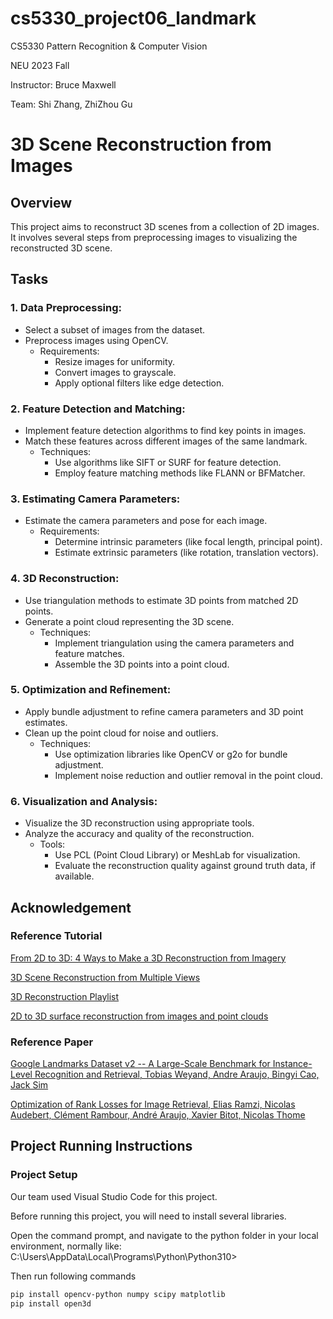 # cs5330_project06_landmark

CS5330 Pattern Recognition & Computer Vision

NEU 2023 Fall

Instructor: Bruce Maxwell

Team: Shi Zhang, ZhiZhou Gu

# 3D Scene Reconstruction from Images

## Overview

This project aims to reconstruct 3D scenes from a collection of 2D images. It involves several steps from preprocessing images to visualizing the reconstructed 3D scene.

## Tasks

### 1. Data Preprocessing:

- Select a subset of images from the dataset.
- Preprocess images using OpenCV.
  - Requirements:
    - Resize images for uniformity.
    - Convert images to grayscale.
    - Apply optional filters like edge detection.

### 2. Feature Detection and Matching:

- Implement feature detection algorithms to find key points in images.
- Match these features across different images of the same landmark.
  - Techniques:
    - Use algorithms like SIFT or SURF for feature detection.
    - Employ feature matching methods like FLANN or BFMatcher.

### 3. Estimating Camera Parameters:

- Estimate the camera parameters and pose for each image.
  - Requirements:
    - Determine intrinsic parameters (like focal length, principal point).
    - Estimate extrinsic parameters (like rotation, translation vectors).

### 4. 3D Reconstruction:

- Use triangulation methods to estimate 3D points from matched 2D points.
- Generate a point cloud representing the 3D scene.
  - Techniques:
    - Implement triangulation using the camera parameters and feature matches.
    - Assemble the 3D points into a point cloud.

### 5. Optimization and Refinement:

- Apply bundle adjustment to refine camera parameters and 3D point estimates.
- Clean up the point cloud for noise and outliers.
  - Techniques:
    - Use optimization libraries like OpenCV or g2o for bundle adjustment.
    - Implement noise reduction and outlier removal in the point cloud.

### 6. Visualization and Analysis:

- Visualize the 3D reconstruction using appropriate tools.
- Analyze the accuracy and quality of the reconstruction.
  - Tools:
    - Use PCL (Point Cloud Library) or MeshLab for visualization.
    - Evaluate the reconstruction quality against ground truth data, if available.

## Acknowledgement

### Reference Tutorial

[From 2D to 3D: 4 Ways to Make a 3D Reconstruction from Imagery](https://www.youtube.com/watch?v=7uDXIIRpv80)

[3D Scene Reconstruction from Multiple Views](https://www.youtube.com/watch?v=9eXcCEJ6qoE)

[3D Reconstruction Playlist](https://www.youtube.com/playlist?list=PLRW7gspIIsxvRmzO1n9t-B90mpArhmIG9)

[2D to 3D surface reconstruction from images and point clouds](https://www.youtube.com/playlist?list=PL3OV2Akk7XpDjlhJBDGav08bef_DvIdH2)

### Reference Paper

[Google Landmarks Dataset v2 -- A Large-Scale Benchmark for Instance-Level Recognition and Retrieval, Tobias Weyand, Andre Araujo, Bingyi Cao, Jack Sim](https://arxiv.org/abs/2004.01804)

[Optimization of Rank Losses for Image Retrieval, Elias Ramzi, Nicolas Audebert, Clément Rambour, André Araujo, Xavier Bitot, Nicolas Thome](https://arxiv.org/abs/2309.08250)

## Project Running Instructions

### Project Setup

Our team used Visual Studio Code for this project.

Before running this project, you will need to install several libraries.

Open the command prompt, and navigate to the python folder in your local environment, normally like: C:\Users\AppData\Local\Programs\Python\Python310>

Then run following commands

```markdown
pip install opencv-python numpy scipy matplotlib
pip install open3d
```
